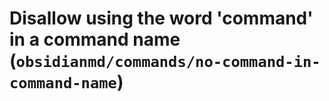 # Disallow using the word 'command' in a command name (`obsidianmd/commands/no-command-in-command-name`)

<!-- end auto-generated rule header -->
